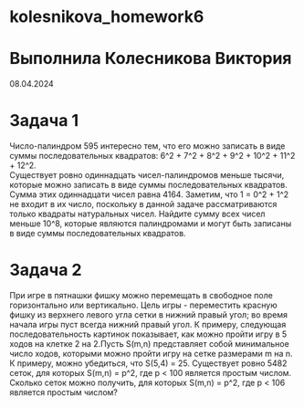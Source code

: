 # kolesnikova_homework6
# Выполнила Колесникова Виктория
08.04.2024
# Задача 1
Число-палиндром 595 интересно тем, что его можно записать в виде суммы последовательных квадратов: 6^2 + 7^2 + 8^2 + 9^2 + 10^2 + 11^2 + 12^2.  
Существует ровно одиннадцать чисел-палиндромов меньше тысячи, которые можно записать в виде суммы последовательных квадратов. Сумма этих одиннадцати чисел равна 4164. Заметим, что 1 = 0^2 + 1^2 не входит в их число, поскольку в данной задаче рассматриваются только квадраты натуральных чисел. Найдите сумму всех чисел меньше 10^8, которые являются палиндромами и могут быть записаны в виде суммы последовательных квадратов.

# Задача 2
При игре в пятнашки фишку можно перемещать в свободное поле горизонтально или вертикально. Цель игры - переместить красную фишку из верхнего левого угла сетки в нижний правый угол; во время начала игры пуст всегда нижний правый угол.
К примеру, следующая последовательность картинок показывает, как можно пройти игру в 5 ходов на клетке 2 на 2.Пусть S(m,n) представляет собой минимальное число ходов, которыми можно пройти игру на сетке размерами m на n. К примеру, можно убедиться, что S(5,4) = 25. Существует ровно 5482 сеток, для которых S(m,n) = p^2, где p < 100 является простым числом. Сколько сеток можно получить, для которых S(m,n) = p^2, где p < 106 является простым числом?


